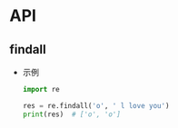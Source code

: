 # API

## findall

+ 示例

  ```py
  import re

  res = re.findall('o', ' l love you')
  print(res)  # ['o', 'o']
  ```

